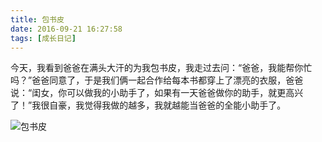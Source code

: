 ```yaml
---
title: 包书皮
date: 2016-09-21 16:27:58
tags: [成长日记]
---
```


今天，我看到爸爸在满头大汗的为我包书皮，我走过去问：“爸爸，我能帮你忙吗？”爸爸同意了，于是我们俩一起合作给每本书都穿上了漂亮的衣服，爸爸说：“闺女，你可以做我的小助手了，如果有一天爸爸做你的助手，就更高兴了！”我很自豪，我觉得我做的越多，我就越能当爸爸的全能小助手了。

![包书皮](https://whqet.github.io/lovelyGirl/images/007.jpg "我和爸爸合作包书皮")